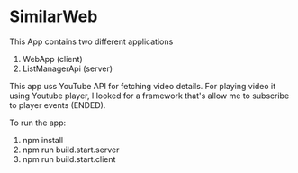 # SimilarWeb
This App contains two different applications
1. WebApp (client)
2. ListManagerApi (server)

This app uss YouTube API for fetching video details.
For playing video it using Youtube player, 
I looked for a framework that's allow me to subscribe to player events (ENDED).

To run the app:
1. npm install
2. npm run build.start.server
3. npm run build.start.client

